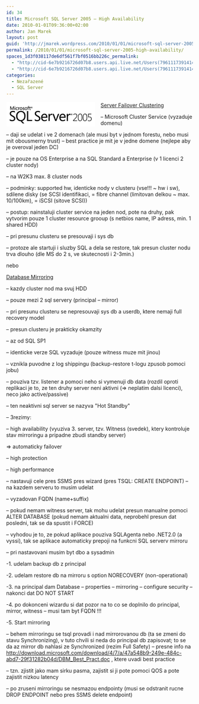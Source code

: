```yaml
---
id: 34
title: Microsoft SQL Server 2005 – High Availability
date: 2010-01-01T09:36:00+02:00
author: Jan Marek
layout: post
guid: 'http://jmarek.wordpress.com/2010/01/01/microsoft-sql-server-2005-%e2%80%93-high-availability'
permalink: /2010/01/01/microsoft-sql-server-2005-high-availability/
spaces_1d3f038117de6df561f7bf0516bb226c_permalink:
  - "http://cid-6e7b9216726d07b8.users.api.live.net/Users(7961117391414167480)/Blogs('6E7B9216726D07B8!242')/Entries('6E7B9216726D07B8!323')?authkey=EpZNAU0huAk%24"
  - "http://cid-6e7b9216726d07b8.users.api.live.net/Users(7961117391414167480)/Blogs('6E7B9216726D07B8!242')/Entries('6E7B9216726D07B8!323')?authkey=EpZNAU0huAk%24"
categories:
  - Nezařazené
  - SQL Server
---
```

<div id="msgcns!6E7B9216726D07B8!323" class="bvMsg">
  <p>
    <u><a href="/wp-content/uploads/2010/10/sqlserver20055b45d1541290c.png" rel="WLPP"><img style="border-bottom:0;border-left:0;display:inline;border-top:0;border-right:0;margin:0 15px 0 0;" title="sqlserver2005" border="0" alt="sqlserver2005" align="left" src="/wp-content/uploads/2010/10/sqlserver20055b45d1541290c.png?w=290" width="240" height="66" /></a> Server Failover Clustering</u>
  </p>
  
  <p>
    &#8211; Microsoft Cluster Service (vyzaduje domenu)
  </p>
  
  <p>
    &#8211; daji se udelat i ve 2 domenach (ale musi byt v jednom forestu, nebo musi mit obousmerny trust) &#8211; best practice je mit je v jedne domene (nejlepe aby je overoval jeden DC)
  </p>
  
  <p>
    &#8211; je pouze na OS Enterprise a na SQL Standard a Enterprise (v 1 licenci 2 cluster nody)
  </p>
  
  <p>
    &#8211; na W2K3 max. 8 cluster nods
  </p>
  
  <p>
    &#8211; podminky: supported hw, identicke nody v clusteru (vse!!! ~ hw i sw), sdilene disky (se SCSI identifikaci, = fibre channel (limitovan delkou ~ max. 10/100km), = iSCSI (sitove SCSI))
  </p>
  
  <p>
    &#8211; postup: nainstaluji cluster service na jeden nod, pote na druhy, pak vytvorim pouze 1 cluster resource grooup (s netbios name, IP adress, min. 1 shared HDD)
  </p>
  
  <p>
    &#8211; pri presunu clusteru se presouvaji i sys db
  </p>
  
  <p>
    &#8211; protoze ale startuji i sluzby SQL a dela se restore, tak presun cluster nodu trva dlouho (dle MS do 2 s, ve skutecnosti i 2-3min.)
  </p>
  
  <p>
    nebo
  </p>
  
  <p>
    <u></u>
  </p>
  
  <p>
    <u>Database Mirroring</u>
  </p>
  
  <p>
    &#8211; kazdy cluster nod ma svuj HDD
  </p>
  
  <p>
    &#8211; pouze mezi 2 sql servery (principal &#8211; mirror)
  </p>
  
  <p>
    &#8211; pri presunu clusteru se nepresouvaji sys db a userdb, ktere nemaji full recovery model
  </p>
  
  <p>
    &#8211; presun clusteru je prakticky okamzity
  </p>
  
  <p>
    &#8211; az od SQL SP1
  </p>
  
  <p>
    &#8211; identicke verze SQL vyzaduje (pouze witness muze mit jinou)
  </p>
  
  <p>
    &#8211; vznikla puvodne z log shippingu (backup-restore t-logu zpusob pomoci jobu)
  </p>
  
  <p>
    &#8211; pouziva tzv. listener a pomoci neho si vymenuji db data (rozdil oproti replikaci je to, ze ten druhy server neni aktivni (=> neplatim dalsi licenci), neco jako active/passive)
  </p>
  
  <p>
    &#8211; ten neaktivni sql server se nazyva "Hot Standby"
  </p>
  
  <p>
    &#8211; 3rezimy:
  </p>
  
  <p>
    &#8211; high availability (vyuziva 3. server, tzv. Witness (svedek), ktery kontroluje stav mirroringu a pripadne zbudi standby server)
  </p>
  
  <p>
    => automaticky failover
  </p>
  
  <p>
    &#8211; high protection
  </p>
  
  <p>
    &#8211; high performance
  </p>
  
  <p>
    &#8211; nastavuji cele pres SSMS pres wizard (pres TSQL: CREATE ENDPOINT) &#8211; na kazdem serveru to musim udelat
  </p>
  
  <p>
    &#8211; vyzadovan FQDN (name+suffix)
  </p>
  
  <p>
    &#8211; pokud nemam witness server, tak mohu udelat presun manualne pomoci ALTER DATABASE (pokud nemam aktualni data, neprobehl presun dat posledni, tak se da spustit i FORCE)
  </p>
  
  <p>
    &#8211; vyhodou je to, ze pokud aplikace pouziva SQLAgenta nebo .NET2.0 (a vyssi), tak se aplikace automaticky prepoji na funkcni SQL serverv mirroru
  </p>
  
  <p>
    &#8211; pri nastavovani musim byt dbo a sysadmin
  </p>
  
  <p>
    -1. udelam backup db z principal
  </p>
  
  <p>
    -2. udelam restore db na mirroru s option NORECOVERY (non-operational)
  </p>
  
  <p>
    -3. na principal dam Database &#8211; properties &#8211; mirroring &#8211; configure security &#8211; nakonci dat DO NOT START
  </p>
  
  <p>
    -4. po dokonceni wizardu si dat pozor na to co se doplnilo do principal, mirror, witness &#8211; musi tam byt FQDN !!!
  </p>
  
  <p>
    -5. Start mirroring
  </p>
  
  <p>
    &#8211; behem mirroringu se tsql provadi i nad mirrorovanou db (ta se zmeni do stavu Synchronizing), v tuto chvili si neda do principal db zapisovat; to se da az mirror db nahlasi ze Synchronized (rezim Full Safety) &#8211; presne info na <a href="http://download.microsoft.com/download/4/7/a/47a548b9-249e-484c-abd7-29f31282b04d/DBM_Best_Pract.doc">http://download.microsoft.com/download/4/7/a/47a548b9-249e-484c-abd7-29f31282b04d/DBM_Best_Pract.doc</a> , ktere uvadi best practice
  </p>
  
  <p>
    &#8211; tzn. zjistit jako mam sirku pasma, zajistit si ji pote pomoci QOS a pote zajistit nizkou latency
  </p>
  
  <p>
    &#8211; po zruseni mirroringu se nesmazou endpointy (musi se odstranit rucne DROP ENDPOINT nebo pres SSMS delete endpoint)
  </p></p>
</div>
